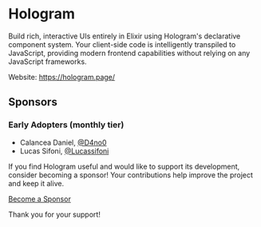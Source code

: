 # Hologram

Build rich, interactive UIs entirely in Elixir using Hologram's declarative component system. Your client-side code is intelligently transpiled to JavaScript, providing modern frontend capabilities without relying on any JavaScript frameworks.

Website: https://hologram.page/

## Sponsors

### Early Adopters (monthly tier)
* Calancea Daniel, [@D4no0](https://github.com/D4no0)
* Lucas Sifoni, [@Lucassifoni](https://github.com/Lucassifoni)

If you find Hologram useful and would like to support its development, consider becoming a sponsor! Your contributions help improve the project and keep it alive.

[Become a Sponsor](https://github.com/sponsors/bartblast)

Thank you for your support!
